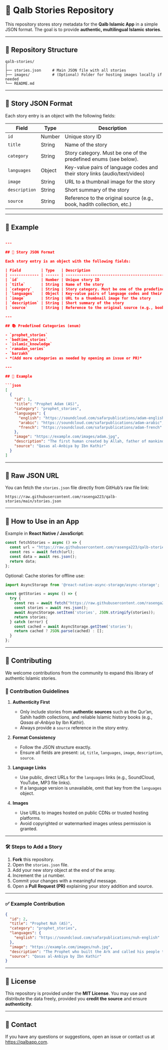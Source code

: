 # 📖 Qalb Stories Repository

This repository stores story metadata for the **Qalb Islamic App** in a simple JSON format.
The goal is to provide **authentic, multilingual Islamic stories**.

---

## 📂 Repository Structure

```
qalb-stories/
│
├── stories.json     # Main JSON file with all stories
├── images/          # (Optional) Folder for hosting images locally if needed
└── README.md
```

---

## 📝 Story JSON Format

Each story entry is an object with the following fields:

| Field         | Type   | Description                                                                |
| ------------- | ------ | -------------------------------------------------------------------------- |
| `id`          | Number | Unique story ID                                                            |
| `title`       | String | Name of the story                                                          |
| `category`    | String | Story category. Must be one of the predefined enums (see below).           |
| `languages`   | Object | Key-value pairs of language codes and their story links (audio/text/video) |
| `image`       | String | URL to a thumbnail image for the story                                     |
| `description` | String | Short summary of the story                                                 |
| `source`      | String | Reference to the original source (e.g., book, hadith collection, etc.)     |

---

## 📄 Example

```json

---

## 📝 Story JSON Format

Each story entry is an object with the following fields:

| Field         | Type   | Description                                                                |
| ------------- | ------ | -------------------------------------------------------------------------- |
| `id`          | Number | Unique story ID                                                            |
| `title`       | String | Name of the story                                                          |
| `category`    | String | Story category. Must be one of the predefined enums (see below).           |
| `languages`   | Object | Key-value pairs of language codes and their story links (audio/text/video) |
| `image`       | String | URL to a thumbnail image for the story                                     |
| `description` | String | Short summary of the story                                                 |
| `source`      | String | Reference to the original source (e.g., book, hadith collection, etc.)     |

---

## 📚 Predefined Categories (enum)

- `prophet_stories`  
- `bedtime_stories`  
- `islamic_knowledge`  
- `ramadan_series`  
- `barzakh`  
- *(Add more categories as needed by opening an issue or PR)*

---

## 📄 Example

```json
[
  {
    "id": 1,
    "title": "Prophet Adam (AS)",
    "category": "prophet_stories",
    "languages": {
      "english": "https://soundcloud.com/safarpublications/adam-english",
      "arabic": "https://soundcloud.com/safarpublications/adam-arabic",
      "french": "https://soundcloud.com/safarpublications/adam-french"
    },
    "image": "https://example.com/images/adam.jpg",
    "description": "The first human created by Allah, father of mankind.",
    "source": "Qasas al-Anbiya by Ibn Kathir"
  }
]

```

---

## 🔗 Raw JSON URL

You can fetch the `stories.json` file directly from GitHub’s raw file link:

```
https://raw.githubusercontent.com/rasenga223/qalb-stories/main/stories.json
```

---

## 🚀 How to Use in an App

Example in **React Native / JavaScript**:

```javascript
const fetchStories = async () => {
  const url = "https://raw.githubusercontent.com/rasenga223/qalb-stories/main/stories.json";
  const res = await fetch(url);
  const data = await res.json();
  return data;
};
```

Optional: Cache stories for offline use:

```javascript
import AsyncStorage from '@react-native-async-storage/async-storage';

const getStories = async () => {
  try {
    const res = await fetch("https://raw.githubusercontent.com/rasenga223/qalb-stories/main/stories.json");
    const stories = await res.json();
    await AsyncStorage.setItem('stories', JSON.stringify(stories));
    return stories;
  } catch (error) {
    const cached = await AsyncStorage.getItem('stories');
    return cached ? JSON.parse(cached) : [];
  }
};
```

---

## 🤝 Contributing

We welcome contributions from the community to expand this library of authentic Islamic stories.

### 📌 Contribution Guidelines

1. **Authenticity First**

   * Only include stories from **authentic sources** such as the Qur’an, Sahih hadith collections, and reliable Islamic history books (e.g., *Qasas al-Anbiya* by Ibn Kathir).
   * Always provide a `source` reference in the story entry.

2. **Format Consistency**

   * Follow the JSON structure exactly.
   * Ensure all fields are present: `id`, `title`, `languages`, `image`, `description`, `source`.

3. **Language Links**

   * Use public, direct URLs for the `languages` links (e.g., SoundCloud, YouTube, MP3 file links).
   * If a language version is unavailable, omit that key from the `languages` object.

4. **Images**

   * Use URLs to images hosted on public CDNs or trusted hosting platforms.
   * Avoid copyrighted or watermarked images unless permission is granted.

---

### 🛠 Steps to Add a Story

1. **Fork** this repository.
2. Open the `stories.json` file.
3. Add your new story object at the end of the array.
4. Increment the `id` number.
5. Commit your changes with a meaningful message.
6. Open a **Pull Request (PR)** explaining your story addition and source.

---

### ✅ Example Contribution

```json
{
  "id": 2,
  "title": "Prophet Nuh (AS)",
  "category": "prophet_stories",
  "languages": {
    "english": "https://soundcloud.com/safarpublications/nuh-english"
  },
  "image": "https://example.com/images/nuh.jpg",
  "description": "The Prophet who built the Ark and called his people to worship Allah.",
  "source": "Qasas al-Anbiya by Ibn Kathir"
}
```

---

## 📜 License

This repository is provided under the **MIT License**.
You may use and distribute the data freely, provided you **credit the source** and ensure **authenticity**.

---

## 📧 Contact

If you have any questions or suggestions, open an issue or contact us at https://qalbapp.com.
